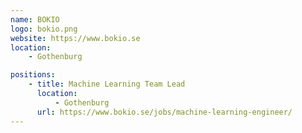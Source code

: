 ```yaml
---
name: BOKIO
logo: bokio.png
website: https://www.bokio.se
location: 
    - Gothenburg

positions:
    - title: Machine Learning Team Lead
      location:
          - Gothenburg
      url: https://www.bokio.se/jobs/machine-learning-engineer/
---
```

